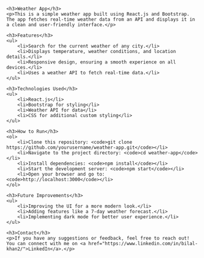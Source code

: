  
    <h3>Weather App</h3>
    <p>This is a simple weather app built using React.js and Bootstrap. The app fetches real-time weather data from an API and displays it in a clean and user-friendly interface.</p>

    <h3>Features</h3>
    <ul>
        <li>Search for the current weather of any city.</li>
        <li>Displays temperature, weather conditions, and location details.</li>
        <li>Responsive design, ensuring a smooth experience on all devices.</li>
        <li>Uses a weather API to fetch real-time data.</li>
    </ul>

    <h3>Technologies Used</h3>
    <ul>
        <li>React.js</li>
        <li>Bootstrap for styling</li>
        <li>Weather API for data</li>
        <li>CSS for additional custom styling</li>
    </ul>

    <h3>How to Run</h3>
    <ol>
        <li>Clone this repository: <code>git clone https://github.com/yourusername/weather-app.git</code></li>
        <li>Navigate to the project directory: <code>cd weather-app</code></li>
        <li>Install dependencies: <code>npm install</code></li>
        <li>Start the development server: <code>npm start</code></li>
        <li>Open your browser and go to: <code>http://localhost:3000</code></li>
    </ol>

    <h3>Future Improvements</h3>
    <ul>
        <li>Improving the UI for a more modern look.</li>
        <li>Adding features like a 7-day weather forecast.</li>
        <li>Implementing dark mode for better user experience.</li>
    </ul>

    <h3>Contact</h3>
    <p>If you have any suggestions or feedback, feel free to reach out! You can connect with me on <a href="https://www.linkedin.com/in/bilal-khan2/">LinkedIn</a>.</p>
 
